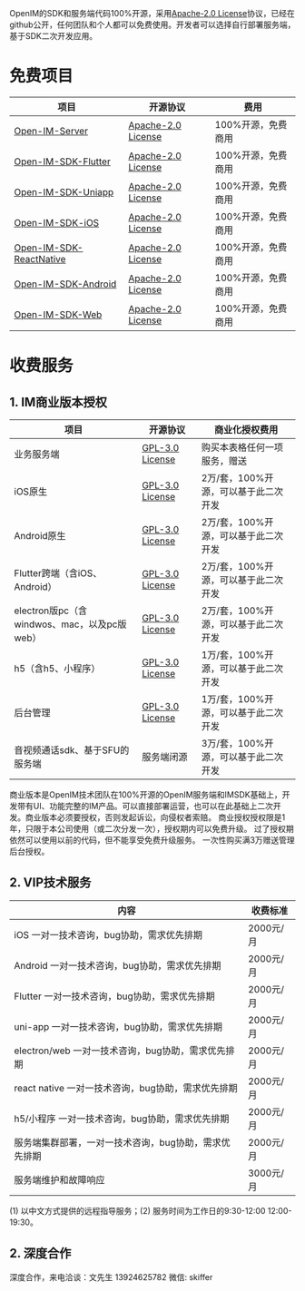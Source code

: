 OpenIM的SDK和服务端代码100%开源，采用[Apache-2.0 License](https://github.com/OpenIMSDK/Open-IM-Server/blob/main/LICENSE)协议，已经在github公开，任何团队和个人都可以免费使用。开发者可以选择自行部署服务端，基于SDK二次开发应用。

# 免费项目

| 项目                                                         | 开源协议                                                     | 费用               |
| ------------------------------------------------------------ | ------------------------------------------------------------ | ------------------ |
| [Open-IM-Server](https://github.com/OpenIMSDK/Open-IM-Server) | [ Apache-2.0 License](https://github.com/OpenIMSDK/Open-IM-Server/blob/main/LICENSE) | 100%开源，免费商用 |
| [Open-IM-SDK-Flutter](https://github.com/OpenIMSDK/Open-IM-SDK-Flutter) | [ Apache-2.0 License](https://github.com/OpenIMSDK/Open-IM-Server/blob/main/LICENSE) | 100%开源，免费商用 |
| [Open-IM-SDK-Uniapp](https://github.com/OpenIMSDK/Open-IM-SDK-Uniapp) | [ Apache-2.0 License](https://github.com/OpenIMSDK/Open-IM-Server/blob/main/LICENSE) | 100%开源，免费商用 |
| [Open-IM-SDK-iOS](https://github.com/OpenIMSDK/Open-IM-SDK-iOS) | [ Apache-2.0 License](https://github.com/OpenIMSDK/Open-IM-Server/blob/main/LICENSE) | 100%开源，免费商用 |
| [Open-IM-SDK-ReactNative](https://github.com/OpenIMSDK/Open-IM-SDK-ReactNative) | [ Apache-2.0 License](https://github.com/OpenIMSDK/Open-IM-Server/blob/main/LICENSE) | 100%开源，免费商用 |
| [Open-IM-SDK-Android](https://github.com/OpenIMSDK/Open-IM-SDK-Android) | [ Apache-2.0 License](https://github.com/OpenIMSDK/Open-IM-Server/blob/main/LICENSE) | 100%开源，免费商用 |
| [Open-IM-SDK-Web](https://github.com/OpenIMSDK/Open-IM-SDK-Web) | [ Apache-2.0 License](https://github.com/OpenIMSDK/Open-IM-Server/blob/main/LICENSE) | 100%开源，免费商用 |

# 收费服务
## 1. IM商业版本授权
| 项目                                        | 开源协议                                                     | 商业化授权费用                         |
| ------------------------------------------- | ------------------------------------------------------------ | -------------------------------------- |
| 业务服务端                                  | [GPL-3.0 License](https://github.com/OpenIMSDK/OpenMetaOffice-Flutter/blob/main/LICENSE) | 购买本表格任何一项服务，赠送           |
| iOS原生                                     | [GPL-3.0 License](https://github.com/OpenIMSDK/OpenMetaOffice-Flutter/blob/main/LICENSE) | 2万/套，100%开源，可以基于此二次开发 |
| Android原生                                 | [GPL-3.0 License](https://github.com/OpenIMSDK/OpenMetaOffice-Flutter/blob/main/LICENSE) | 2万/套，100%开源，可以基于此二次开发 |
| Flutter跨端（含iOS、Android）               | [GPL-3.0 License](https://github.com/OpenIMSDK/OpenMetaOffice-Flutter/blob/main/LICENSE) | 2万/套，100%开源，可以基于此二次开发   |
| electron版pc（含windwos、mac，以及pc版web） | [GPL-3.0 License](https://github.com/OpenIMSDK/OpenMetaOffice-Flutter/blob/main/LICENSE) | 2万/套，100%开源，可以基于此二次开发   |
| h5（含h5、小程序）                          | [GPL-3.0 License](https://github.com/OpenIMSDK/OpenMetaOffice-Flutter/blob/main/LICENSE) | 1万/套，100%开源，可以基于此二次开发   |
| 后台管理                                    | [GPL-3.0 License](https://github.com/OpenIMSDK/OpenMetaOffice-Flutter/blob/main/LICENSE) | 1万/套，100%开源，可以基于此二次开发   |
| 音视频通话sdk、基于SFU的服务端              | 服务端闭源                                                   | 3万/套，100%开源，可以基于此二次开发   |

商业版本是OpenIM技术团队在100%开源的OpenIM服务端和IMSDK基础上，开发带有UI、功能完整的IM产品。可以直接部署运营，也可以在此基础上二次开发。商业版本必须要授权，否则发起诉讼，向侵权者索赔。
商业授权授权限是1年，只限于本公司使用（或二次分发一次），授权期内可以免费升级。 过了授权期依然可以使用以前的代码，但不能享受免费升级服务。
一次性购买满3万赠送管理后台授权。

## 2. VIP技术服务
| 内容                                                         | 收费标准 |
| ------------------------------------------------------------ | -------------- |
|  iOS 一对一技术咨询，bug协助，需求优先排期                              |       2000元/月         |
|  Android 一对一技术咨询，bug协助，需求优先排期                              |       2000元/月         |
|  Flutter 一对一技术咨询，bug协助，需求优先排期                              |       2000元/月         |
|  uni-app 一对一技术咨询，bug协助，需求优先排期                              |       2000元/月         |
|  electron/web 一对一技术咨询，bug协助，需求优先排期                              |       2000元/月         |
|  react native 一对一技术咨询，bug协助，需求优先排期                              |       2000元/月         |
|  h5/小程序 一对一技术咨询，bug协助，需求优先排期                              |       2000元/月         |
| 服务端集群部署，一对一技术咨询，bug协助，需求优先排期 |           2000元/月     |
| 服务端维护和故障响应 |           3000元/月     |

(1) 以中文方式提供的远程指导服务；(2) 服务时间为工作日的9:30-12:00 12:00-19:30。



## 2. 深度合作
深度合作，来电洽谈：文先生 13924625782 
微信: skiffer

